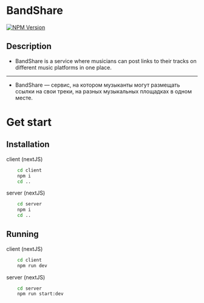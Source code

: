 # BandShare

<a href="https://www.npmjs.com/~nestjscore" target="_blank"><img src="https://img.shields.io/npm/v/@nestjs/core.svg" alt="NPM Version" /></a>


## Description

* BandShare is a service where musicians can post links to their tracks on different music platforms in one place.
---
* BandShare — сервис, на котором музыканты могут размещать ссылки на свои треки, на разных музыкальных площадках в одном месте.

# Get start

## Installation
client (nextJS)
```bash 
    cd client
    npm i
    cd ..
```
server (nextJS)
```bash 
    cd server
    npm i
    cd ..
```

## Running
client (nextJS)
```bash 
    cd client
    npm run dev
```
server (nextJS)
```bash 
    cd server
    npm run start:dev
```


